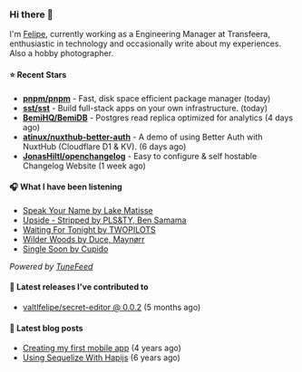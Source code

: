 ### Hi there 👋

I'm [Felipe](https://felipevm.com), currently working as a Engineering Manager at Transfeera, enthusiastic in technology and occasionally write about my experiences. Also a hobby photographer.

#### ⭐ Recent Stars
- **[pnpm/pnpm](https://github.com/pnpm/pnpm)** - Fast, disk space efficient package manager (today)
- **[sst/sst](https://github.com/sst/sst)** - Build full-stack apps on your own infrastructure. (today)
- **[BemiHQ/BemiDB](https://github.com/BemiHQ/BemiDB)** - Postgres read replica optimized for analytics (4 days ago)
- **[atinux/nuxthub-better-auth](https://github.com/atinux/nuxthub-better-auth)** - A demo of using Better Auth with NuxtHub (Cloudflare D1 &amp; KV). (6 days ago)
- **[JonasHiltl/openchangelog](https://github.com/JonasHiltl/openchangelog)** - Easy to configure &amp; self hostable Changelog Website (1 week ago)

#### 🎧 What I have been listening
- [Speak Your Name by Lake Matisse](https://open.spotify.com/track/3WnDdthPb9CCqOERBoSHvb)
- [Upside - Stripped by PLS&amp;TY, Ben Samama](https://open.spotify.com/track/0cF6JeDBo1Z7VY6JnY37z9)
- [Waiting For Tonight by TWOPILOTS](https://open.spotify.com/track/6eKxQoGNNxvHy8R2W0Pmlg)
- [Wilder Woods by Duce, Maynørr](https://open.spotify.com/track/56cW7me7gAyY9dhxJtvtzl)
- [Single Soon by Cupido](https://open.spotify.com/track/2x9dgpdYdGfjOG2eZmfMeS)

_Powered by [TuneFeed](https://tunefeed.app?ref=valtlfelipe-gh-profile)_ 

#### 🚀 Latest releases I've contributed to


- [valtlfelipe/secret-editor @ 0.0.2](https://github.com/valtlfelipe/secret-editor/releases/tag/0.0.2) (5 months ago)

#### 📄 Latest blog posts
- [Creating my first mobile app](https://felipevm.com/posts/creating-my-first-mobile-app/) (4 years ago)
- [Using Sequelize With Hapijs](https://felipevm.com/posts/using-sequelize-with-hapijs/) (6 years ago)

